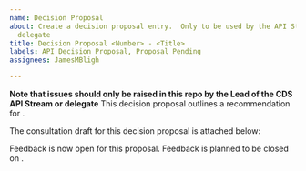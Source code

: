 ```yaml
---
name: Decision Proposal
about: Create a decision proposal entry.  Only to be used by the API Stream Lead or
  delegate
title: Decision Proposal <Number> - <Title>
labels: API Decision Proposal, Proposal Pending
assignees: JamesMBligh

---
```


**Note that issues should only be raised in this repo by the Lead of the CDS API Stream or delegate**
This decision proposal outlines a recommendation for <describe decision topic>.

The consultation draft for this decision proposal is attached below:
<add attachment here>

Feedback is now open for this proposal. Feedback is planned to be closed on <enter feedback close date>.
